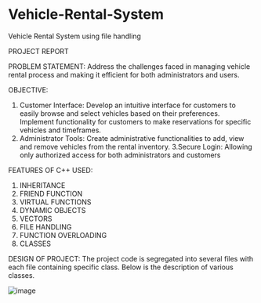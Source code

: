 # Vehicle-Rental-System
Vehicle Rental System using file handling

PROJECT REPORT


PROBLEM STATEMENT:
Address the challenges faced in managing vehicle rental process and making it efficient for both administrators and users.

OBJECTIVE:
1. Customer Interface:
Develop an intuitive interface for customers to easily browse and select vehicles based on their preferences. Implement functionality for customers to make reservations for specific vehicles and timeframes.
2. Administrator Tools:
Create administrative functionalities to add, view and remove vehicles from the rental inventory.
3.Secure Login:
Allowing only authorized access for both administrators and customers

FEATURES OF C++ USED:
1.	INHERITANCE
2.	FRIEND FUNCTION
3.	VIRTUAL FUNCTIONS
4.	DYNAMIC OBJECTS
5.	VECTORS
6.	FILE HANDLING
7.	FUNCTION OVERLOADING
8.	CLASSES

DESIGN OF PROJECT:
The project code is segregated into several files with each file containing specific class. Below is the description of various classes.

![image](https://github.com/Ashna9Y/Vehicle-Rental-System/assets/114132000/cc674989-9a4b-49a9-b834-80fbf3596a00)

